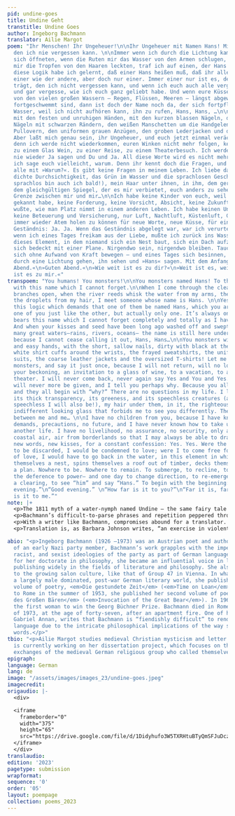 ```yaml
---
pid: undine-goes
title: Undine Geht
transtitle: Undine Goes
author: Ingeborg Bachmann
translator: Ailie Margot
poem: "Ihr Menschen! Ihr Ungeheuer!\n\nIhr Ungeheuer mit Namen Hans! Mit diesem Namen,
  den ich nie vergessen kann. \n\nImmer wenn ich durch die Lichtung kam und die Zweige
  sich öffneten, wenn die Ruten mir das Wasser von den Armen schlugen, die Blätter
  mir die Tropfen von den Haaren leckten, traf ich auf einen, der Hans hieß. \n\nJa,
  diese Logik habe ich gelernt, daß einer Hans heißen muß, daß ihr alle so heißt,
  einer wie der andere, aber doch nur einer. Immer einer nur ist es, der diesen Namen
  trägt, den ich nicht vergessen kann, und wenn ich euch auch alle vergesse, ganz
  und gar vergesse, wie ich euch ganz geliebt habe. Und wenn eure Küsse und euer Samen
  von den vielen großen Wassern — Regen, Flüssen, Meeren — längst abgewaschen und
  fortgeschwemmt sind, dann ist doch der Name noch da, der sich fortpflanzt unter
  Wasser, weil ich nicht aufhören kann, ihn zu rufen, Hans, Hans, …\n\nIhr Monstren
  mit den festen und unruhigen Händen, mit den kurzen blassen Nägeln, den zerschürften
  Nägeln mit schwarzen Rändern, den weißen Manschetten um die Handgelenke, den ausgefransten
  Pullovern, den uniformen grauen Anzügen, den groben Lederjacken und den losen Sommerhemden!
  Aber laßt mich genau sein, ihr Ungeheuer, und euch jetzt einmal verächtlich machen,
  denn ich werde nicht wiederkommen, euren Winken nicht mehr folgen, keiner Einladung
  zu einem Glas Wein, zu einer Reise, zu einem Theaterbesuch. Ich werde nie wiederkommen,
  nie wieder Ja sagen und Du und Ja. All diese Worte wird es nicht mehr geben, und
  ich sage euch vielleicht, warum. Denn ihr kennt doch die Fragen, und sie beginnen
  alle mit »Warum?«. Es gibt keine Fragen in meinem Leben. Ich liebe das Wasser, seine
  dichte Durchsichtigkeit, das Grün im Wasser und die sprachlosen Geschöpfe (und so
  sprachlos bin auch ich bald!), mein Haar unter ihnen, in ihm, dem gerechten Wasser,
  dem gleichgültigen Spiegel, der es mir verbietet, euch anders zu sehen. Die nasse
  Grenze zwischen mir und mir…\n\nIch habe keine Kinder von euch, weil ich keine Fragen
  gekannt habe, keine Forderung, keine Vorsicht, Absicht, keine Zukunft und nicht
  wußte, wie man Platz nimmt in einem anderen Leben. Ich habe keinen Unterhalt gebraucht,
  keine Beteuerung und Versicherung, nur Luft, Nachtluft, Küstenluft, Grenzluft, um
  immer wieder Atem holen zu können für neue Worte, neue Küsse, für ein unaufhörliches
  Geständnis: Ja. Ja. Wenn das Geständnis abgelegt war, war ich verurteilt zu lieben;
  wenn ich eines Tages freikam aus der Liebe, mußte ich zurück ins Wasser gehen, in
  dieses Element, in dem niemand sich ein Nest baut, sich ein Dach aufzieht über Balken,
  sich bedeckt mit einer Plane. Nirgendwo sein, nirgendwo bleiben. Tauchen, ruhen,
  sich ohne Aufwand von Kraft bewegen — und eines Tages sich besinnen, wieder auftauchen,
  durch eine Lichtung gehen, ihn sehen und »Hans« sagen. Mit dem Anfang beginnen.\n\n»Guten
  Abend.«\n»Guten Abend.«\n»Wie weit ist es zu dir?«\n»Weit ist es, weit.«\n»Und weit
  ist es zu mir.«"
transpoem: "You humans! You monsters!\n\nYou monsters named Hans! To those of you
  with this name which I cannot forget.\n\nWhen I come through the clearing and the
  branches open, when the river reeds whisk the water from my arms, the leaves licking
  the droplets from my hair, I meet someone whose name is Hans. \n\nYes, I learned
  this logic which demands that one of them be named Hans, which you are called, each
  one of you just like the other, but actually only one. It’s always only one who
  bears this name which I cannot forget completely and totally as I have loved you.
  And when your kisses and seed have been long ago washed off and swept away by the
  many great waters–rains, rivers, oceans– the name is still here under water, breeding,
  because I cannot cease calling it out, Hans, Hans…\n\nYou monsters with the steady
  and easy hands, with the short, sallow nails, dirty with black at their rims, the
  white shirt cuffs around the wrists, the frayed sweatshirts, the uniformed grey
  suits, the coarse leather jackets and the oversized T-shirts! Let me be clear, you
  monsters, and say it just once, because I will not return, will no longer follow
  your beckoning, an invitation to a glass of wine, to a vacation, to a visit to the
  theater. I will never come back, never again say Yes and You and Yes. These words
  will never more be given, and I tell you perhaps why. Because you all know the questions,
  and they all begin with “why?” There are no questions in my life. I love the water,
  its thick transparency, its greeness, and its speechless creatures (and just as
  speechless I will also be!), my hair under them, in it, the righteous water, the
  indifferent looking glass that forbids me to see you differently. The wet boundary
  between me and me… \n\nI have no children from you, because I have known no questions,
  demands, precautions, no future, and I have never known how to take up space in
  another life. I have no livelihood, no assurance, no security, only air, night air,
  coastal air, air from borderlands so that I may always be able to draw breath for
  new words, new kisses, for a constant confession: Yes. Yes. Were the confession
  to be discarded, I would be condemned to love; were I to come free for a day out
  of love, I would have to go back in the water, in this element in which no one builds
  themselves a nest, spins themselves a roof out of timber, decks themselves out with
  a plan. Nowhere to be. Nowhere to remain. To submerge, to recline, to move without
  the deference to power– and one day to change direction, to re-emerge, to go through
  a clearing, to see “him” and say “Hans.” To begin with the beginning: \n\n“Good
  evening.”\n“Good evening.” \n“How far is it to you?”\n“Far it is, far.” \n“And far
  is it to me.”"
note: |+
  <p>The 1811 myth of a water-nymph named Undine — the same fairy tale that inspired Hans Christian Andersen’s <em>Little Mermaid</em> — inspired Ingeborg Bachmann to reclaim Undine as a central speaking figure. Rather than depending on sexual difference in order to speak, or falling in love with a man to gain legs, Bachmann’s <em>Undine</em> refuses human language as she does gendered codes, instead chastising, and then leaving, her audience, whom she addresses as “Hans.”</p>
  <p>Bachmann’s difficult-to-parse phrases and repetition peppered throughout call attention to the way in which the signifier always misses the thing it signifies. That is, words always miss their mark, fall imperfectly, never quite get it right. Refusing to live on land, Bachmann’s protagonist offers an alternative to fitting herself into words, even as she speaks from within them.</p>
  <p>With a writer like Bachmann, compromises abound for a translator. For me, one has been the loss of syntactic rhythm. <em>Ungeheuer</em>, for example, loses its aural rhythm and ugliness when translated as the English “monster.” The double meaning of particular German words that do not carry with them the same multiplicity in English has also been lost. For example, <em>gehören</em> in German means “to belong,” but shares a root with the word which means “to listen” (<em>hören</em>). Listening and belonging are combined in German through a shared root for which English has no near approximation.</p>
  <p>Translation is, as Barbara Johnson writes, “an exercise in violent approximation.” And yet it can also be a site of creativity, where an author and a translator meet, and, in doing so, generate something between them that is new. I have attempted to follow Bachmann’s call to move within her text without displacing myself. My hope is for readers of this short excerpt to do the same.</p>

abio: "<p>Ingeborg Bachmann (1926 –1973) was an Austrian poet and author. The daughter
  of an early Nazi party member, Bachmann’s work grapples with the imperialist, antisemitic,
  racist, and sexist ideologies of the party as part of German language. While studying
  for her doctorate in philosophy, she became an influential voice in literary circles,
  publishing widely in the fields of literature and philosophy. She also contributed
  to the growing salon culture, like that of Group 47 in Vienna. In what was and is
  a largely male dominated, post-war German literary world, she published her first
  volume of poetry, <em>Die gestundete Zeit</em> (<em>Time on Loan</em>). After moving
  to Rome in the summer of 1953, she published her second volume of poetry, <em>Anrufung
  des Großen Bären</em> (<em>Invocation of the Great Bear</em>). In 1965, she became
  the first woman to win the Georg Büchner Prize. Bachmann died in Rome, in October
  of 1973, at the age of forty-seven, after an apartment fire. One of her translators,
  Gabriel Annan, writes that Bachmann is “fiendishly difficult” to render in another
  language due to the intricate philosophical implications of the way she plays with
  words.</p>"
tbio: "<p>Ailie Margot studies medieval Christian mysticism and letter writing. She
  is currently working on her dissertation project, which focuses on the epistolary
  exchanges of the medieval German religious group who called themselves “God’s Friends.”</p>"
epigraph: 
language: German
lang: de
image: "/assets/images/images_23/undine-goes.jpeg"
imagecredit: 
origaudio: |-
  <div>

  <iframe
    frameborder="0"
    width="375"
    height="65"
    src="https://drive.google.com/file/d/1Didyhufo3W5TXRHtuBTyQmSFJuDczW9v/preview">
  </iframe>
  </div>
translaudio: 
edition: '2023'
pagetype: submission
wrapformat: 
sequence: '0'
order: '05'
layout: poempage
collection: poems_2023
---
```

